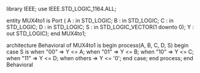 library IEEE;
use IEEE.STD_LOGIC_1164.ALL;

entity MUX4to1 is
    Port ( A : in STD_LOGIC;
           B : in STD_LOGIC;
           C : in STD_LOGIC;
           D : in STD_LOGIC;
           S : in STD_LOGIC_VECTOR(1 downto 0);
           Y : out STD_LOGIC);
end MUX4to1;

architecture Behavioral of MUX4to1 is
begin
    process(A, B, C, D, S)
    begin
        case S is
            when "00" =>
                Y <= A;
            when "01" =>
                Y <= B;
            when "10" =>
                Y <= C;
            when "11" =>
                Y <= D;
            when others =>
                Y <= '0';
        end case;
    end process;
end Behavioral
